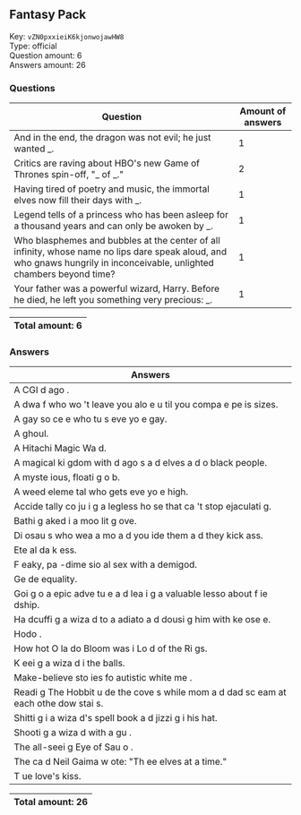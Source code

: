## Fantasy Pack
Key: `vZN0pxxieiK6kjonwojawHW8`  
Type: official  
Question amount: 6  
Answers amount: 26
### Questions
| Question | Amount of answers |
|---|---|
| And in the end, the dragon was not evil; he just wanted _. | 1 |
| Critics are raving about HBO's new Game of Thrones spin-off, "_ of _." | 2 |
| Having tired of poetry and music, the immortal elves now fill their days with _. | 1 |
| Legend tells of a princess who has been asleep for a thousand years and can only be awoken by _. | 1 |
| Who blasphemes and bubbles at the center of all infinity, whose name no lips dare speak aloud, and who gnaws hungrily in inconceivable, unlighted chambers beyond time? | 1 |
| Your father was a powerful wizard, Harry. Before he died, he left you something very precious: _. | 1 |

|Total amount: 6|
|---|

### Answers
| Answers |
|---|
| A CGI d ago . |
| A dwa f who wo 't leave you alo e u til you compa e pe is sizes. |
| A gay so ce e  who tu s eve yo e gay. |
| A ghoul. |
| A Hitachi Magic Wa d. |
| A magical ki gdom with d ago s a d elves a d  o black people. |
| A myste ious, floati g o b. |
| A weed eleme tal who gets eve yo e high. |
| Accide tally co ju i g a legless ho se that ca 't stop ejaculati g. |
| Bathi g  aked i  a moo lit g ove. |
| Di osau s who wea  a mo  a d you  ide them a d they kick ass. |
| Ete al da k ess. |
| F eaky, pa -dime sio al sex with a demigod. |
| Ge de  equality. |
| Goi g o  a  epic adve tu e a d lea i g a valuable lesso  about f ie dship. |
| Ha dcuffi g a wiza d to a  adiato  a d dousi g him with ke ose e. |
| Hodo . |
| How hot O la do Bloom was i  Lo d of the Ri gs. |
| K eei g a wiza d i  the balls. |
| Make-believe sto ies fo  autistic white me . |
| Readi g The Hobbit u de  the cove s while mom a d dad sc eam at each othe  dow stai s. |
| Shitti g i  a wiza d's spell book a d jizzi g i  his hat. |
| Shooti g a wiza d with a gu . |
| The all-seei g Eye of Sau o . |
| The ca d Neil Gaima  w ote: "Th ee elves at a time." |
| T ue love's kiss. |

|Total amount: 26|
|---|